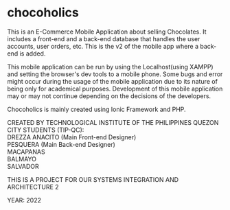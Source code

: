 # chocoholics
This is an E-Commerce Mobile Application about selling Chocolates. It includes a front-end and a back-end database that handles the 
user accounts, user orders, etc. This is the v2 of the mobile app where a back-end is added. 

This mobile application can be run by using the Localhost(using XAMPP) and setting the browser's dev tools to a mobile phone. Some bugs and error might occur during the usage of the mobile application due to its nature of being only for academical purposes. Development of this mobile application may or may not continue depending on the decisions of the developers.

Chocoholics is mainly created using Ionic Framework and PHP.

CREATED BY TECHNOLOGICAL INSTITUTE OF THE PHILIPPINES QUEZON CITY STUDENTS (TIP-QC):<br>
DREZZA ANACITO (Main Front-end Designer)<br>
PESQUERA (Main Back-end Designer)<br>
MACAPANAS<br>
BALMAYO<br>
SALVADOR<br>

THIS IS A PROJECT FOR OUR SYSTEMS INTEGRATION AND ARCHITECTURE 2

YEAR: 2022
